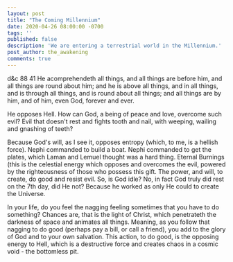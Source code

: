 ```yaml
---
layout: post
title: "The Coming Millennium"
date: 2020-04-26 08:00:00 -0700
tags: ''
published: false
description: 'We are entering a terrestrial world in the Millennium.'
post_author: the_awakening
comments: true
---
```



d&c 88
41 He acomprehendeth all things, and all things are before him, and all things are round about him; and he is above all things, and in all things, and is through all things, and is round about all things; and all things are by him, and of him, even God, forever and ever.

He opposes Hell. How can God, a being of peace and love, overcome such evil? Evil that doesn't rest and fights tooth and nail, with weeping, wailing and gnashing of teeth?

Because God's will, as I see it, opposes entropy (which, to me, is a hellish force).
Nephi commanded to build a boat.
Nephi commanded to get the plates, which Laman and Lemuel thought was a hard thing.
Eternal Burnings (this is the celestial energy which opposes and overcomes the evil, powered by the righteousness of those who possess this gift. The power, and will, to create, do good and resist evil. So, is God idle? No, in fact God truly did rest on the 7th day, did He not? Because he worked as only He could to create the Universe.

In your life, do you feel the nagging feeling sometimes that you have to do something? Chances are, that is the light of Christ, which penetrateth the darkness of space and animates all things. Meaning, as you follow that nagging to do good (perhaps pay a bill, or call a friend), you add to the glory of God and to your own salvation. This action, to do good, is the opposing energy to Hell, which is a destructive force and creates chaos in a cosmic void - the bottomless pit.